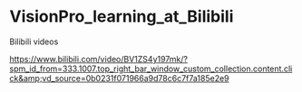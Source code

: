 # VisionPro_learning_at_Bilibili


Bilibili videos  


https://www.bilibili.com/video/BV1ZS4y197mk/?spm_id_from=333.1007.top_right_bar_window_custom_collection.content.click&amp;vd_source=0b0231f071966a9d78c6c7f7a185e2e9
